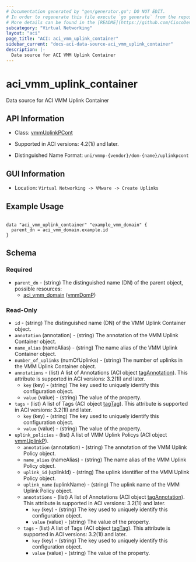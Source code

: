 ```yaml
---
# Documentation generated by "gen/generator.go"; DO NOT EDIT.
# In order to regenerate this file execute `go generate` from the repository root.
# More details can be found in the [README](https://github.com/CiscoDevNet/terraform-provider-aci/blob/master/README.md).
subcategory: "Virtual Networking"
layout: "aci"
page_title: "ACI: aci_vmm_uplink_container"
sidebar_current: "docs-aci-data-source-aci_vmm_uplink_container"
description: |-
  Data source for ACI VMM Uplink Container
---
```


# aci_vmm_uplink_container #

Data source for ACI VMM Uplink Container

## API Information ##

* Class: [vmmUplinkPCont](https://pubhub.devnetcloud.com/media/model-doc-latest/docs/app/index.html#/objects/vmmUplinkPCont/overview)

* Supported in ACI versions: 4.2(1i) and later.

* Distinguished Name Format: `uni/vmmp-{vendor}/dom-{name}/uplinkpcont`

## GUI Information ##

* Location: `Virtual Networking -> VMware -> Create Uplinks`

## Example Usage ##

```hcl

data "aci_vmm_uplink_container" "example_vmm_domain" {
  parent_dn = aci_vmm_domain.example.id
}

```

## Schema ##

### Required ###

* `parent_dn` - (string) The distinguished name (DN) of the parent object, possible resources:
  - [aci_vmm_domain](https://registry.terraform.io/providers/CiscoDevNet/aci/latest/docs/resources/vmm_domain) ([vmmDomP](https://pubhub.devnetcloud.com/media/model-doc-latest/docs/app/index.html#/objects/vmmDomP/overview))

### Read-Only ###

* `id` - (string) The distinguished name (DN) of the VMM Uplink Container object.
* `annotation` (annotation) - (string) The annotation of the VMM Uplink Container object.
* `name_alias` (nameAlias) - (string) The name alias of the VMM Uplink Container object.
* `number_of_uplinks` (numOfUplinks) - (string) The number of uplinks in the VMM Uplink Container object.
* `annotations` - (list) A list of Annotations (ACI object [tagAnnotation](https://pubhub.devnetcloud.com/media/model-doc-latest/docs/app/index.html#/objects/tagAnnotation/overview)). This attribute is supported in ACI versions: 3.2(1l) and later.
    * `key` (key) - (string) The key used to uniquely identify this configuration object.
    * `value` (value) - (string) The value of the property.
* `tags` - (list) A list of Tags (ACI object [tagTag](https://pubhub.devnetcloud.com/media/model-doc-latest/docs/app/index.html#/objects/tagTag/overview)). This attribute is supported in ACI versions: 3.2(1l) and later.
    * `key` (key) - (string) The key used to uniquely identify this configuration object.
    * `value` (value) - (string) The value of the property.
* `uplink_policies` - (list) A list of VMM Uplink Policys (ACI object [vmmUplinkP](https://pubhub.devnetcloud.com/media/model-doc-latest/docs/app/index.html#/objects/vmmUplinkP/overview)).
    * `annotation` (annotation) - (string) The annotation of the VMM Uplink Policy object.
    * `name_alias` (nameAlias) - (string) The name alias of the VMM Uplink Policy object.
    * `uplink_id` (uplinkId) - (string) The uplink identifier of the VMM Uplink Policy object.
    * `uplink_name` (uplinkName) - (string) The uplink name of the VMM Uplink Policy object.
    * `annotations` - (list) A list of Annotations (ACI object [tagAnnotation](https://pubhub.devnetcloud.com/media/model-doc-latest/docs/app/index.html#/objects/tagAnnotation/overview)). This attribute is supported in ACI versions: 3.2(1l) and later.
        * `key` (key) - (string) The key used to uniquely identify this configuration object.
        * `value` (value) - (string) The value of the property.
    * `tags` - (list) A list of Tags (ACI object [tagTag](https://pubhub.devnetcloud.com/media/model-doc-latest/docs/app/index.html#/objects/tagTag/overview)). This attribute is supported in ACI versions: 3.2(1l) and later.
        * `key` (key) - (string) The key used to uniquely identify this configuration object.
        * `value` (value) - (string) The value of the property.
